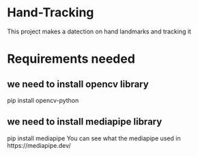 # Hand-Tracking
This project makes a datection on hand landmarks and tracking it
# Requirements needed
<h2>we need to install opencv library </h2>
pip install opencv-python
<h2>we need to install mediapipe library </h2>
pip install mediapipe
You can see what the mediapipe used in https://mediapipe.dev/ 



















